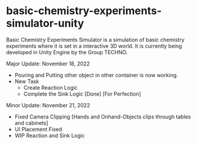 # basic-chemistry-experiments-simulator-unity

Basic Chemistry Experiments Simulator is a simulation of basic chemistry experiments where it is set in a interactive 3D world. It is currently being developed in Unity Engine by the Group TECHNO.

Major Update: November 18, 2022
  - Pouring and Putting other object in other container is now working.
  - New Task
       - Create Reaction Logic
       - Complete the Sink Logic [Done] [For Perfection]

Minor Update: November 21, 2022
  - Fixed Camera Clipping [Hands and Onhand-Objects clips through tables and cabinets] 
  - UI Placement Fixed
  - WIP Reaction and Sink Logic
